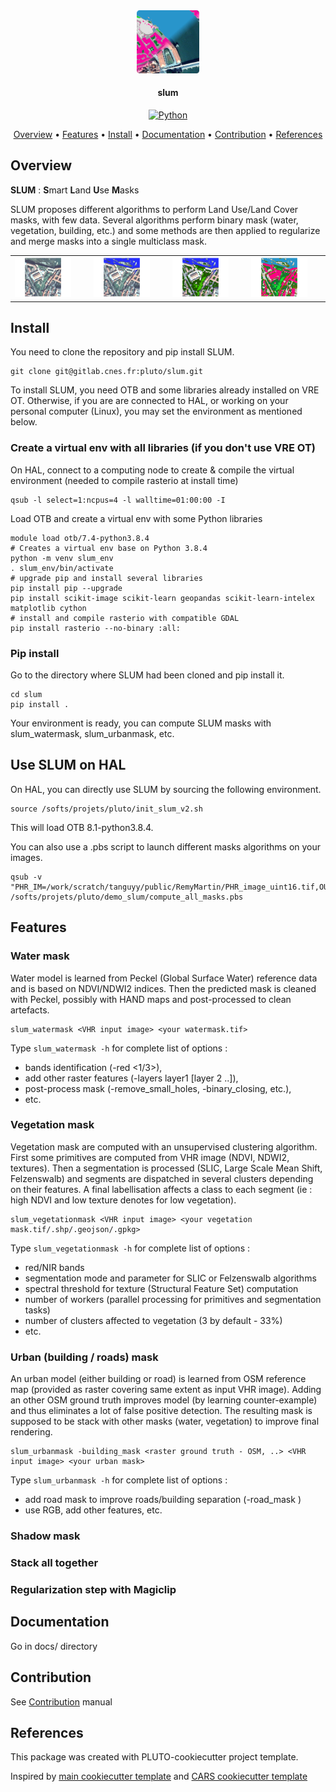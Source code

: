 <div align="center">
  <a href="https://gitlab.cnes.fr/pluto/slum"><img src="docs/source/images/logo_SLUM_256.png" alt="SLUM" title="SLUM"  width="20%"></a>

<h4>slum</h4>

[![Python](https://img.shields.io/badge/python-v3.6+-blue.svg)](https://www.python.org/downloads/release/python-360/)


<p>
  <a href="#overview">Overview</a> •
  <a href="#features">Features</a> •
  <a href="#install">Install</a> •
  <a href="#documentation">Documentation</a> •
  <a href="#contribution">Contribution</a> •
  <a href="#references">References</a>
</p>
</div>

## Overview

**SLUM** : **S**mart **L**and **U**se **M**asks

SLUM proposes different algorithms to perform Land Use/Land Cover masks, with few data. Several algorithms perform binary mask (water, vegetation, building, etc.) and some methods are then applied to regularize and merge masks into a single multiclass mask.
<table border="0">
<tr>
<td>
<img src="docs/source/images/example_step0_PHR_image.png" alt="Initial VHR image" title="Initial VHR image"  width="80%">
</td>
<td>
<img src="docs/source/images/example_step1_watermask.png" alt="Water mask" title="Water mask"  width="80%">
</td>
<td>
<img src="docs/source/images/example_step2_vegetationmask.png" alt="Low/High vegetation mask" title="Low/High vegetation mask"  width="80%">
</td>
<td>
<img src="docs/source/images/example_step5_stack_regul.png" alt="Final mask" title="Final mask"  width="80%">
</td>
</tr>
</table>

## Install
You need to clone the repository and pip install SLUM.
```
git clone git@gitlab.cnes.fr:pluto/slum.git
```
To install SLUM, you need OTB and some libraries already installed on VRE OT.
Otherwise, if you are are connected to HAL, or working on your personal computer (Linux), 
you may set the environment as mentioned below.
### Create a virtual env with all libraries (if you don't use VRE OT)
On HAL, connect to a computing node to create & compile the virtual environment (needed to compile rasterio at install time)
```
qsub -l select=1:ncpus=4 -l walltime=01:00:00 -I
```
Load OTB and create a virtual env with some Python libraries
```
module load otb/7.4-python3.8.4
# Creates a virtual env base on Python 3.8.4
python -m venv slum_env
. slum_env/bin/activate
# upgrade pip and install several libraries
pip install pip --upgrade
pip install scikit-image scikit-learn geopandas scikit-learn-intelex matplotlib cython
# install and compile rasterio with compatible GDAL 
pip install rasterio --no-binary :all:
```
### Pip install
Go to the directory where SLUM had been cloned and pip install it.
```
cd slum
pip install .
```
Your environment is ready, you can compute SLUM masks with slum_watermask, slum_urbanmask, etc.

## Use SLUM on HAL
On HAL, you can directly use SLUM by sourcing the following environment.
```
source /softs/projets/pluto/init_slum_v2.sh
```
This will load OTB 8.1-python3.8.4.

You can also use a .pbs script to launch different masks algorithms on your images.
```
qsub -v "PHR_IM=/work/scratch/tanguyy/public/RemyMartin/PHR_image_uint16.tif,OUTPUT_DIR=/work/scratch/tanguyy/public/RemyMartin/" /softs/projets/pluto/demo_slum/compute_all_masks.pbs
```


## Features

### Water mask
Water model is learned from Peckel (Global Surface Water) reference data and is based on NDVI/NDWI2 indices. 
Then the predicted mask is cleaned with Peckel, possibly with HAND maps and post-processed to clean artefacts.
```
slum_watermask <VHR input image> <your watermask.tif>
```
Type `slum_watermask -h` for complete list of options :

- bands identification (-red <1/3>), 
- add other raster features (-layers layer1 [layer 2 ..]), 
- post-process mask (-remove_small_holes, -binary_closing, etc.), 
- etc.
### Vegetation mask
Vegetation mask are computed with an unsupervised clustering algorithm. First some primitives are computed from VHR image (NDVI, NDWI2, textures).
Then a segmentation is processed (SLIC, Large Scale Mean Shift, Felzenswalb) and segments are dispatched in several clusters depending
on their features.
A final labellisation affects a class to each segment (ie : high NDVI and low texture denotes for low vegetation).
```
slum_vegetationmask <VHR input image> <your vegetation mask.tif/.shp/.geojson/.gpkg>
```
Type `slum_vegetationmask -h` for complete list of options : 

- red/NIR bands
- segmentation mode and parameter for SLIC or Felzenswalb algorithms
- spectral threshold for texture (Structural Feature Set) computation
- number of workers (parallel processing for primitives and segmentation tasks)
- number of clusters affected to vegetation (3 by default - 33%)
- etc.


### Urban (building / roads) mask
An urban model (either building or road) is learned from OSM reference map (provided as raster covering same extent as input VHR image). Adding an other OSM ground truth improves model (by learning counter-example) and thus eliminates a lot of false positive detection.
The resulting mask is supposed to be stack with other masks (water, vegetation) to improve final rendering.
```
slum_urbanmask -building_mask <raster ground truth - OSM, ..> <VHR input image> <your urban mask>
```
Type `slum_urbanmask -h` for complete list of options :

- add road mask to improve roads/building separation (-road_mask <raster ground truth>)
- use RGB, add other features, etc.


### Shadow mask

### Stack all together

### Regularization step with Magiclip

## Documentation

Go in docs/ directory

## Contribution

See [Contribution](./CONTRIBUTING.md) manual

## References

This package was created with PLUTO-cookiecutter project template.


Inspired by [main cookiecutter template](https://github.com/audreyfeldroy/cookiecutter-pypackage) and 
[CARS cookiecutter template](https://gitlab.cnes.fr/cars/cars-cookiecutter)

